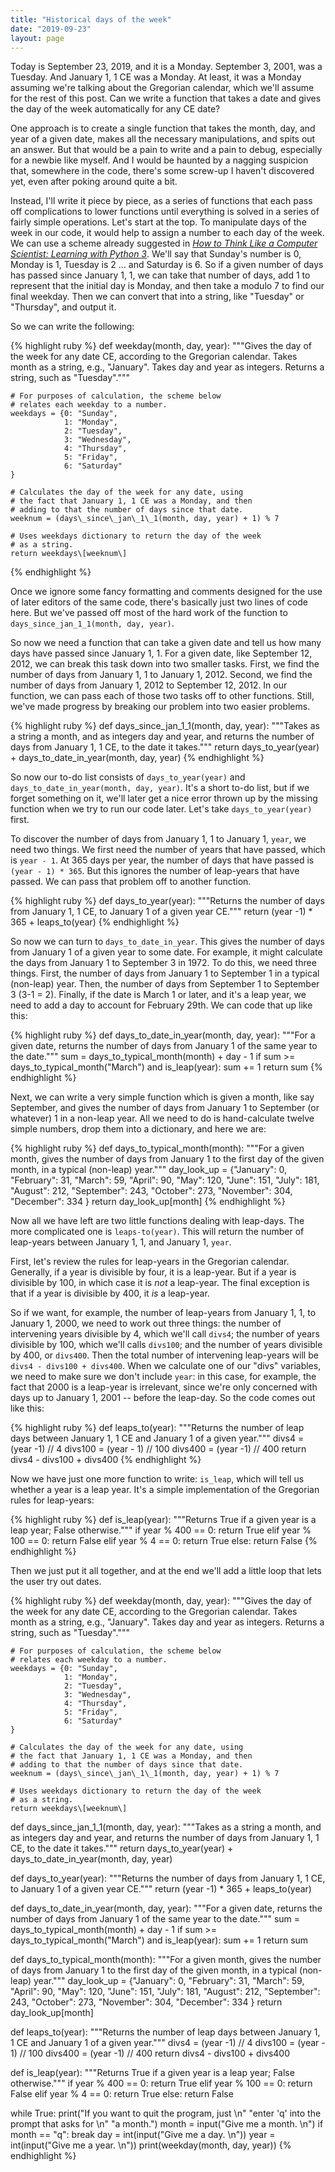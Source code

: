 ```yaml
---
title: "Historical days of the week"
date: "2019-09-23"
layout: page
---
```


Today is September 23, 2019, and it is a Monday. September 3, 2001, was a Tuesday. And January 1, 1 CE was a Monday. At least, it was a Monday assuming we're talking about the Gregorian calendar, which we'll assume for the rest of this post. Can we write a function that takes a date and gives the day of the week automatically for any CE date?

One approach is to create a single function that takes the month, day, and year of a given date, makes all the necessary manipulations, and spits out an answer. But that would be a pain to write and a pain to debug, especially for a newbie like myself. And I would be haunted by a nagging suspicion that, somewhere in the code, there's some screw-up I haven't discovered yet, even after poking around quite a bit.

Instead, I'll write it piece by piece, as a series of functions that each pass off complications to lower functions until everything is solved in a series of fairly simple operations. Let's start at the top. To manipulate days of the week in our code, it would help to assign a number to each day of the week. We can use a scheme already suggested in _[How to Think Like a Computer Scientist: Learning with Python 3](index.html)_. We'll say that Sunday's number is 0, Monday is 1, Tuesday is 2 ... and Saturday is 6. So if a given number of days has passed since January 1, 1, we can take that number of days, add 1 to represent that the initial day is Monday, and then take a modulo 7 to find our final weekday. Then we can convert that into a string, like "Tuesday" or "Thursday", and output it.

So we can write the following:

{% highlight ruby %}
def weekday(month, day, year):
    """Gives the day of the week for any date CE, according to the
    Gregorian calendar. Takes month as a string, e.g., "January". Takes
    day and year as integers. Returns a string, such as "Tuesday"."""
    
    # For purposes of calculation, the scheme below 
    # relates each weekday to a number.
    weekdays = {0: "Sunday",
                1: "Monday",
                2: "Tuesday",
                3: "Wednesday",
                4: "Thursday",
                5: "Friday",
                6: "Saturday"
    }

    # Calculates the day of the week for any date, using 
    # the fact that January 1, 1 CE was a Monday, and then
    # adding to that the number of days since that date.
    weeknum = (days\_since\_jan\_1\_1(month, day, year) + 1) % 7

    # Uses weekdays dictionary to return the day of the week
    # as a string.
    return weekdays\[weeknum\]
{% endhighlight %}

Once we ignore some fancy formatting and comments designed for the use of later editors of the same code, there's basically just two lines of code here. But we've passed off most of the hard work of the function to `days_since_jan_1_1(month, day, year)`.

So now we need a function that can take a given date and tell us how many days have passed since January 1, 1. For a given date, like September 12, 2012, we can break this task down into two smaller tasks. First, we find the number of days from January 1, 1 to January 1, 2012. Second, we find the number of days from January 1, 2012 to September 12, 2012. In our function, we can pass each of those two tasks off to other functions. Still, we've made progress by breaking our problem into two easier problems.

{% highlight ruby %}
def days\_since\_jan\_1\_1(month, day, year):
    """Takes as a string a month, and as integers day and year, 
    and returns the number of days from January 1, 1 CE, to 
    the date it takes."""
    return days\_to\_year(year) + days\_to\_date\_in\_year(month, day, year)
{% endhighlight %}

So now our to-do list consists of `days_to_year(year)` and `days_to_date_in_year(month, day, year)`. It's a short to-do list, but if we forget something on it, we'll later get a nice error thrown up by the missing function when we try to run our code later. Let's take `days_to_year(year)` first.

To discover the number of days from January 1, 1 to January 1, `year`, we need two things. We first need the number of years that have passed, which is `year - 1`. At 365 days per year, the number of days that have passed is `(year - 1) * 365`. But this ignores the number of leap-years that have passed. We can pass that problem off to another function.

{% highlight ruby %}
def days\_to\_year(year):
    """Returns the number of days from January 1, 1 CE, to 
    January 1 of a given year CE."""
    return (year -1) \* 365 + leaps\_to(year)
{% endhighlight %}

So now we can turn to `days_to_date_in_year`. This gives the number of days from January 1 of a given year to some date. For example, it might calculate the days from January 1 to September 3 in 1972. To do this, we need three things. First, the number of days from January 1 to September 1 in a typical (non-leap) year. Then, the number of days from September 1 to September 3 (3-1 = 2). Finally, if the date is March 1 or later, and it's a leap year, we need to add a day to account for February 29th. We can code that up like this:

{% highlight ruby %}
def days\_to\_date\_in\_year(month, day, year):
    """For a given date, returns the number of days from January 1
    of the same year to the date."""
    sum = days\_to\_typical\_month(month) + day - 1 
    if sum >= days\_to\_typical\_month("March") and is\_leap(year):
        sum += 1
    return sum
{% endhighlight %}

Next, we can write a very simple function which is given a month, like say September, and gives the number of days from January 1 to September (or whatever) 1 in a non-leap year. All we need to do is hand-calculate twelve simple numbers, drop them into a dictionary, and here we are:

{% highlight ruby %}
def days\_to\_typical\_month(month):
    """For a given month, gives the number of days from January
    1 to the first day of the given month, in a typical (non-leap)
    year."""
    day\_look\_up = {"January": 0,
                   "February": 31,
                   "March": 59,
                   "April": 90,
                   "May": 120,
                   "June": 151,
                   "July": 181,
                   "August": 212,
                   "September": 243,
                   "October": 273,
                   "November": 304,
                   "December": 334
    }
    return day\_look\_up\[month\]
{% endhighlight %}

Now all we have left are two little functions dealing with leap-days. The more complicated one is `leaps-to(year)`. This will return the number of leap-years between January 1, 1, and January 1, `year`.

First, let's review the rules for leap-years in the Gregorian calendar. Generally, if a year is divisible by four, it is a leap-year. But if a year is divisible by 100, in which case it is _not_ a leap-year. The final exception is that if a year is divisible by 400, it _is_ a leap-year.

So if we want, for example, the number of leap-years from January 1, 1, to January 1, 2000, we need to work out three things: the number of intervening years divisible by 4, which we'll call `divs4`; the number of years divisible by 100, which we'll calls `divs100`; and the number of years divisible by 400, or `divs400`. Then the total number of intervening leap-years will be `divs4 - divs100 + divs400`. When we calculate one of our "divs" variables, we need to make sure we don't include `year`: in this case, for example, the fact that 2000 is a leap-year is irrelevant, since we're only concerned with days up to January 1, 2001 -- before the leap-day. So the code comes out like this:

{% highlight ruby %}
def leaps\_to(year):
    """Returns the number of leap days between January 1, 1 CE
    and January 1 of a given year."""
    divs4 = (year -1) // 4
    divs100 = (year - 1) // 100
    divs400 = (year -1) // 400
    return divs4 - divs100 + divs400
{% endhighlight %}

Now we have just one more function to write: `is_leap`, which will tell us whether a year is a leap year. It's a simple implementation of the Gregorian rules for leap-years:

{% highlight ruby %}
def is\_leap(year):
    """Returns True if a given year is a leap year; False otherwise."""
    if year % 400 == 0:
        return True
    elif year % 100 == 0:
        return False
    elif year % 4 == 0:
        return True
    else:
        return False
{% endhighlight %}

Then we just put it all together, and at the end we'll add a little loop that lets the user try out dates.

{% highlight ruby %}
def weekday(month, day, year):
    """Gives the day of the week for any date CE, according to the
    Gregorian calendar. Takes month as a string, e.g., "January". Takes
    day and year as integers. Returns a string, such as "Tuesday"."""
    
    # For purposes of calculation, the scheme below 
    # relates each weekday to a number.
    weekdays = {0: "Sunday",
                1: "Monday",
                2: "Tuesday",
                3: "Wednesday",
                4: "Thursday",
                5: "Friday",
                6: "Saturday"
    }

    # Calculates the day of the week for any date, using 
    # the fact that January 1, 1 CE was a Monday, and then
    # adding to that the number of days since that date.
    weeknum = (days\_since\_jan\_1\_1(month, day, year) + 1) % 7

    # Uses weekdays dictionary to return the day of the week
    # as a string.
    return weekdays\[weeknum\]

def days\_since\_jan\_1\_1(month, day, year):
    """Takes as a string a month, and as integers day and year, 
    and returns the number of days from January 1, 1 CE, to 
    the date it takes."""
    return days\_to\_year(year) + days\_to\_date\_in\_year(month, day, year)

def days\_to\_year(year):
    """Returns the number of days from January 1, 1 CE, to 
    January 1 of a given year CE."""
    return (year -1) \* 365 + leaps\_to(year)

def days\_to\_date\_in\_year(month, day, year):
    """For a given date, returns the number of days from January 1
    of the same year to the date."""
    sum = days\_to\_typical\_month(month) + day - 1 
    if sum >= days\_to\_typical\_month("March") and is\_leap(year):
        sum += 1
    return sum

def days\_to\_typical\_month(month):
    """For a given month, gives the number of days from January
    1 to the first day of the given month, in a typical (non-leap)
    year."""
    day\_look\_up = {"January": 0,
                   "February": 31,
                   "March": 59,
                   "April": 90,
                   "May": 120,
                   "June": 151,
                   "July": 181,
                   "August": 212,
                   "September": 243,
                   "October": 273,
                   "November": 304,
                   "December": 334
    }
    return day\_look\_up\[month\]

def leaps\_to(year):
    """Returns the number of leap days between January 1, 1 CE
    and January 1 of a given year."""
    divs4 = (year -1) // 4
    divs100 = (year - 1) // 100
    divs400 = (year -1) // 400
    return divs4 - divs100 + divs400

def is\_leap(year):
    """Returns True if a given year is a leap year; False otherwise."""
    if year % 400 == 0:
        return True
    elif year % 100 == 0:
        return False
    elif year % 4 == 0:
        return True
    else:
        return False

while True:
    print("If you want to quit the program, just \\n"
          "enter 'q' into the prompt that asks for \\n"
          "a month.")
    month = input("Give me a month. \\n")
    if month == "q":
        break
    day = int(input("Give me a day. \\n"))
    year = int(input("Give me a year. \\n"))
    print(weekday(month, day, year))
{% endhighlight %}
